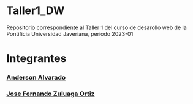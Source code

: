 # Taller1_DW
Repositorio correspondiente al Taller 1 del curso de desarollo web de la Pontificia Universidad Javeriana, periodo 2023-01

# Integrantes
### [Anderson Alvarado](https://github.com/andersonjalvarado) 
### [Jose Fernando Zuluaga Ortiz](https://github.com/jfzulu)
